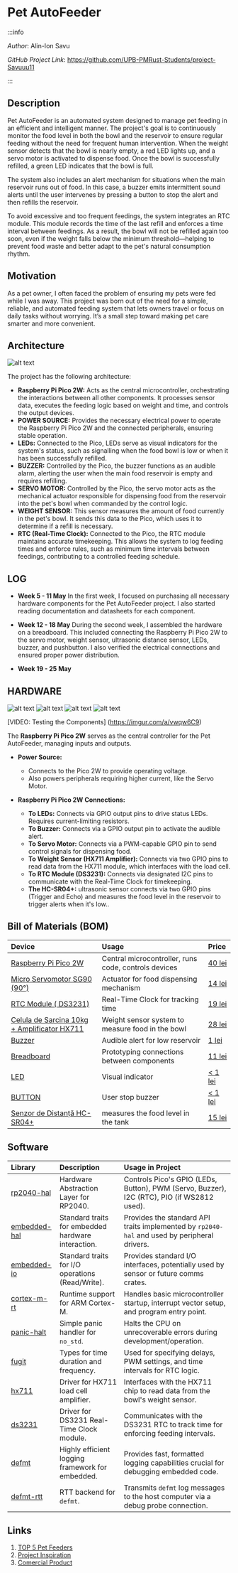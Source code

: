 # Pet AutoFeeder


:::info 

*Author*: Alin-Ion Savu

*GitHub Project Link*: https://github.com/UPB-PMRust-Students/proiect-Savuuu11

:::

## Description

Pet AutoFeeder is an automated system designed to manage pet feeding in an efficient and intelligent manner. The project's goal is to continuously monitor the food level in both the bowl and the reservoir to ensure regular feeding without the need for frequent human intervention. When the weight sensor detects that the bowl is nearly empty, a red LED lights up, and a servo motor is activated to dispense food. Once the bowl is successfully refilled, a green LED indicates that the bowl is full.

The system also includes an alert mechanism for situations when the main reservoir runs out of food. In this case, a buzzer emits intermittent sound alerts until the user intervenes by pressing a button to stop the alert and then refills the reservoir.

To avoid excessive and too frequent feedings, the system integrates an RTC module. This module records the time of the last refill and enforces a time interval between feedings. As a result, the bowl will not be refilled again too soon, even if the weight falls below the minimum threshold—helping to prevent food waste and better adapt to the pet's natural consumption rhythm.

## Motivation

As a pet owner, I often faced the problem of ensuring my pets were fed while I was away. This project was born out of the need for a simple, reliable, and automated feeding system that lets owners travel or focus on daily tasks without worrying. It’s a small step toward making pet care smarter and more convenient.

## Architecture

![alt text](PM-proiect-schema.webp)


The project has the following architecture:

*   **Raspberry Pi Pico 2W:** Acts as the central microcontroller, orchestrating the interactions between all other components. It processes sensor data, executes the feeding logic based on weight and time, and controls the output devices.
*   **POWER SOURCE:** Provides the necessary electrical power to operate the Raspberry Pi Pico 2W and the connected peripherals, ensuring stable operation.
*   **LEDs:** Connected to the Pico, LEDs serve as visual indicators for the system's status, such as signalling when the food bowl is low or when it has been successfully refilled.
*   **BUZZER:** Controlled by the Pico, the buzzer functions as an audible alarm, alerting the user when the main food reservoir is empty and requires refilling.
*   **SERVO MOTOR:** Controlled by the Pico, the servo motor acts as the mechanical actuator responsible for dispensing food from the reservoir into the pet's bowl when commanded by the control logic.
*   **WEIGHT SENSOR:** This sensor measures the amount of food currently in the pet's bowl. It sends this data to the Pico, which uses it to determine if a refill is necessary.
*   **RTC (Real-Time Clock):** Connected to the Pico, the RTC module maintains accurate timekeeping. This allows the system to log feeding times and enforce rules, such as minimum time intervals between feedings, contributing to a controlled feeding schedule.

## LOG

*   **Week 5 - 11 May**
    In the first week, I focused on purchasing all necessary hardware components for the Pet AutoFeeder project. I also started reading documentation and datasheets for each component.

*   **Week 12 - 18 May**
    During the second week, I assembled the hardware on a breadboard. This included connecting the Raspberry Pi Pico 2W to the servo motor, weight sensor, ultrasonic distance sensor, LEDs, buzzer, and pushbutton. I also verified the electrical connections and ensured proper power distribution.

*   **Week 19 - 25 May**

## HARDWARE

![alt text](Pet-AutoFeeder.svg)
![alt text](poza1.webp)
![alt text](poza2.webp)
![alt text](poza3.webp)

[VIDEO: Testing the Components]
(https://imgur.com/a/vwqw6C9)

The **Raspberry Pi Pico 2W** serves as the central controller for the Pet AutoFeeder, managing inputs and outputs.

*   **Power Source:**
    *   Connects to the Pico 2W to provide operating voltage.
    *   Also powers peripherals requiring higher current, like the Servo Motor.

*   **Raspberry Pi Pico 2W Connections:**
    *   **To LEDs:** Connects via GPIO output pins to drive status LEDs. Requires current-limiting resistors.
    *   **To Buzzer:** Connects via a GPIO output pin to activate the audible alert.
    *   **To Servo Motor:** Connects via a PWM-capable GPIO pin to send control signals for dispensing food.
    *   **To Weight Sensor (HX711 Amplifier):** Connects via two GPIO pins to read data from the HX711 module, which interfaces with the load cell.
    *   **To RTC Module (DS3231):** Connects via designated I2C pins to communicate with the Real-Time Clock for timekeeping.
    *   **The HC-SR04+:** ultrasonic sensor connects via two GPIO pins (Trigger and Echo) and measures the food level in the reservoir to trigger alerts when it's low..


## Bill of Materials (BOM)

| Device                                           | Usage                                                       |  Price                |
| :----------------------------------------------- | :---------------------------------------------------------- | :-------------------- |
| [Raspberry Pi Pico 2W](https://datasheets.raspberrypi.com/picow/pico-2-w-datasheet.pdf)                            | Central microcontroller, runs code, controls devices        | [40 lei](https://www.optimusdigital.ro/ro/placi-raspberry-pi/13327-raspberry-pi-pico-2-w.html?search_query=5056561803975&results=1)                |
| [Micro Servomotor SG90 (90°)](http://www.ee.ic.ac.uk/pcheung/teaching/DE1_EE/stores/sg90_datasheet.pdf)                      | Actuator for food dispensing mechanism                      | [14 lei](https://www.optimusdigital.ro/ro/motoare-servomotoare/26-micro-servomotor-sg90.html?search_query=0104110000001368&results=1)               |
| [RTC Module ( DS3231)](https://www.analog.com/media/en/technical-documentation/data-sheets/ds3231.pdf)                             | Real-Time Clock for tracking time                           | [19 lei](https://www.optimusdigital.ro/ro/altele/1102-modul-cu-ceas-in-timp-real-ds3231.html?search_query=0104110000009722&results=1)                |
| [Celula de Sarcina 10kg + Amplificator HX711](https://www.alldatasheet.com/view.jsp?Searchword=Hx711&gad_source=1&gad_campaignid=1434060638&gbraid=0AAAAADcdDU8qlgVBz640sM_wsN9t9w1ha&gclid=Cj0KCQjwoNzABhDbARIsALfY8VPUiHOJoxggQhYgZJUUbJHSnaOb8LQJBMLSS63ogCiZzRZwcJ1RDPAaAnm-EALw_wcB)      | Weight sensor system to measure food in the bowl            | [28 lei](https://www.optimusdigital.ro/ro/altele/5578-celula-de-sarcina-de-10-kg-cu-amplificator-hx711.html?srsltid=AfmBOoqBSK03IKPRy6kaYVDdnmTlQerCQoQSbFMThO8RvU6Z0ykQEHJQ)                |
| [Buzzer](https://www.farnell.com/datasheets/2171929.pdf)                                           | Audible alert for low reservoir                             | [1 lei](https://www.optimusdigital.ro/ro/audio-buzzere/635-buzzer-activ-de-3-v.html?search_query=0104210000003819&results=1)                 |
| [Breadboard](https://components101.com/sites/default/files/component_datasheet/Breadboard%20Datasheet.pdf)                  | Prototyping connections between components                  | [11 lei](https://sigmanortec.ro/Breadboard-830-puncte-MB-102-p125923983?SubmitCurrency=1&id_currency=2&gad_source=1&gad_campaignid=22174019478&gbraid=0AAAAAC3W72PlTkN1EMBw47dmMmOIsklJO&gclid=Cj0KCQjwoNzABhDbARIsALfY8VNnPUUPZ65YHhzaDixdTYPyiScEAABvb-qijJwB6ayO8vK9H18t8bsaAlOdEALw_wcB)          |
| [LED](https://www.farnell.com/datasheets/1498852.pdf)                  | Visual indicator                 | [< 1 lei](https://www.optimusdigital.ro/ro/optoelectronice-led-uri/696-led-rou-de-3-mm-cu-lentile-difuze.html?search_query=0104210000006186&results=1)          |
| [BUTTON](https://components101.com/switches/push-button)                  | User stop buzzer               | [< 1 lei](https://www.optimusdigital.ro/ro/butoane-i-comutatoare/1119-buton-6x6x6.html?search_query=0104210000010862&results=1)          |
| [Senzor de Distanță HC-SR04+](https://cdn.sparkfun.com/datasheets/Sensors/Proximity/HCSR04.pdf)                  | measures the food level in the tank             |[ 15 lei](https://www.optimusdigital.ro/ro/senzori-senzori-ultrasonici/2328-senzor-ultrasonic-de-distana-hc-sr04-compatibil-33-v-i-5-v.html?search_query=senzor+de+distanta&results=179)          |

## Software

| Library           | Description                                                | Usage in Project                                                                           |
| :---------------- | :--------------------------------------------------------- | :----------------------------------------------------------------------------------------- |
| [rp2040-hal](https://github.com/rp-rs/rp-hal)      | Hardware Abstraction Layer for RP2040.                     | Controls Pico's GPIO (LEDs, Button), PWM (Servo, Buzzer), I2C (RTC), PIO (if WS2812 used).    |
| [embedded-hal](https://github.com/rust-embedded/embedded-hal)    | Standard traits for embedded hardware interaction.         | Provides the standard API traits implemented by `rp2040-hal` and used by peripheral drivers. |
| [embedded-io](https://github.com/rust-embedded/embedded-hal)     | Standard traits for I/O operations (Read/Write).         | Provides standard I/O interfaces, potentially used by sensor or future comms crates.       |
| [cortex-m-rt](https://github.com/rust-embedded/cortex-m)     | Runtime support for ARM Cortex-M.                          | Handles basic microcontroller startup, interrupt vector setup, and program entry point.      |
| [panic-halt](https://github.com/korken89/panic-halt)      | Simple panic handler for `no_std`.                         | Halts the CPU on unrecoverable errors during development/operation.           |
| [fugit](https://github.com/korken89/fugit)           | Types for time duration and frequency.                     | Used for specifying delays, PWM settings, and time intervals for RTC logic.                |
| [hx711](https://github.com/jonas-hagen/hx711)          | Driver for HX711 load cell amplifier.                      | Interfaces with the HX711 chip to read data from the bowl's weight sensor.      |
| [ds3231](https://github.com/eldruin/ds323x-rs)          | Driver for DS3231 Real-Time Clock module.                  | Communicates with the DS3231 RTC to track time for enforcing feeding intervals.  |
| [defmt](https://github.com/knurling-rs/defmt)           | Highly efficient logging framework for embedded.           | Provides fast, formatted logging capabilities crucial for debugging embedded code.         |
| [defmt-rtt](https://github.com/knurling-rs/defmt)       | RTT backend for `defmt`.              | Transmits `defmt` log messages to the host computer via a debug probe connection.          |

## Links

1.  [TOP 5 Pet Feeders](https://www.youtube.com/watch?v=o3sSX-rGJ7U)
2.  [Project Inspiration](https://www.youtube.com/watch?v=U7KqqlYaXgY)
3.  [Comercial Product](https://www.emag.ro/hranitor-automat-pentru-animale-de-companie-ihunt-smart-pet-feeder-6l-cam-programabil-two-way-talk-multifunctional-aplicatie-ihunthome-contol-portii-alimentare-dubla-6l-alb-smart-pet-feeder6l-cam/pd/DY8G3HYBM/?cmpid=264572&utm_source=google&utm_medium=cpc&utm_campaign=DSA_eMAG_-_Desktop&utm_content=22583871520&gad_source=1&gad_campaignid=266872600&gbraid=0AAAAADoc4qgwMq8XxxrBH77ClWCBlrph7&gclid=Cj0KCQjw2tHABhCiARIsANZzDWqh6Sq6LSy5Q8W-Tl8XiDUcAtblMzzxLmL7LR47sX8wc7SjRmQuUekaAq4WEALw_wcB)